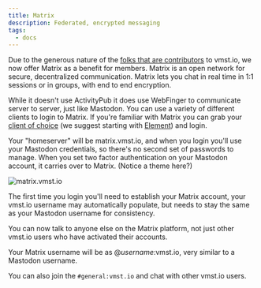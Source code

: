 ```yaml
---
title: Matrix
description: Federated, encrypted messaging
tags:
  - docs
---
```


Due to the generous nature of the [folks that are contributors](https://docs.vmst.io/funding) to vmst.io, we now offer Matrix as a benefit for members. Matrix is an open network for secure, decentralized communication. Matrix lets you chat in real time in 1:1 sessions or in groups, with end to end encryption.

While it doesn't use ActivityPub it does use WebFinger to communicate server to server, just like Mastodon. You can use a variety of different clients to login to Matrix. If you're familiar with Matrix you can grab your [client of choice](https://www.matrix.org/clients/) (we suggest starting with [Element](https://element.io)) and login.

Your "homeserver" will be matrix.vmst.io, and when you login you'll use your Mastodon credentials, so there's no second set of passwords to manage. When you set two factor authentication on your Mastodon account, it carries over to Matrix. (Notice a theme here?)

![matrix.vmst.io](https://cdn.vmst.io/docs/matrix-login.png)

The first time you login you'll need to establish your Matrix account, your vmst.io username may automatically populate, but needs to stay the same as your Mastodon username for consistency.

You can now talk to anyone else on the Matrix platform, not just other vmst.io users who have activated their accounts.

Your Matrix username will be as @_username_:vmst.io, very similar to a Mastodon username.

You can also join the `#general:vmst.io` and chat with other vmst.io users.